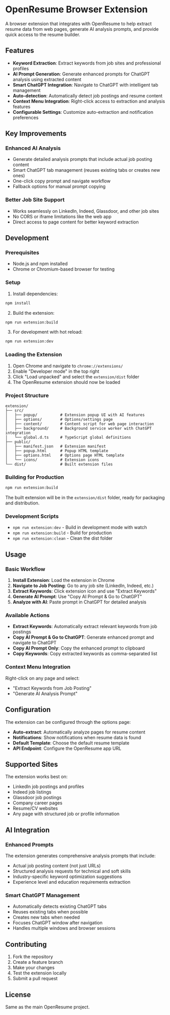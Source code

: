 # OpenResume Browser Extension

A browser extension that integrates with OpenResume to help extract resume data from web pages, generate AI analysis prompts, and provide quick access to the resume builder.

## Features

- **Keyword Extraction**: Extract keywords from job sites and professional profiles
- **AI Prompt Generation**: Generate enhanced prompts for ChatGPT analysis using extracted content
- **Smart ChatGPT Integration**: Navigate to ChatGPT with intelligent tab management
- **Auto-detection**: Automatically detect job postings and resume content
- **Context Menu Integration**: Right-click access to extraction and analysis features
- **Configurable Settings**: Customize auto-extraction and notification preferences

## Key Improvements

### Enhanced AI Analysis
- Generate detailed analysis prompts that include actual job posting content
- Smart ChatGPT tab management (reuses existing tabs or creates new ones)
- One-click copy prompt and navigate workflow
- Fallback options for manual prompt copying

### Better Job Site Support
- Works seamlessly on LinkedIn, Indeed, Glassdoor, and other job sites
- No CORS or iframe limitations like the web app
- Direct access to page content for better keyword extraction

## Development

### Prerequisites

- Node.js and npm installed
- Chrome or Chromium-based browser for testing

### Setup

1. Install dependencies:
```bash
npm install
```

2. Build the extension:
```bash
npm run extension:build
```

3. For development with hot reload:
```bash
npm run extension:dev
```

### Loading the Extension

1. Open Chrome and navigate to `chrome://extensions/`
2. Enable "Developer mode" in the top right
3. Click "Load unpacked" and select the `extension/dist` folder
4. The OpenResume extension should now be loaded

### Project Structure

```
extension/
├── src/
│   ├── popup/          # Extension popup UI with AI features
│   ├── options/        # Options/settings page
│   ├── content/        # Content script for web page interaction
│   ├── background/     # Background service worker with ChatGPT integration
│   └── global.d.ts     # TypeScript global definitions
├── public/
│   ├── manifest.json   # Extension manifest
│   ├── popup.html      # Popup HTML template
│   ├── options.html    # Options page HTML template
│   └── icons/          # Extension icons
└── dist/               # Built extension files
```

### Building for Production

```bash
npm run extension:build
```

The built extension will be in the `extension/dist` folder, ready for packaging and distribution.

### Development Scripts

- `npm run extension:dev` - Build in development mode with watch
- `npm run extension:build` - Build for production
- `npm run extension:clean` - Clean the dist folder

## Usage

### Basic Workflow
1. **Install Extension**: Load the extension in Chrome
2. **Navigate to Job Posting**: Go to any job site (LinkedIn, Indeed, etc.)
3. **Extract Keywords**: Click extension icon and use "Extract Keywords"
4. **Generate AI Prompt**: Use "Copy AI Prompt & Go to ChatGPT"
5. **Analyze with AI**: Paste prompt in ChatGPT for detailed analysis

### Available Actions
- **Extract Keywords**: Automatically extract relevant keywords from job postings
- **Copy AI Prompt & Go to ChatGPT**: Generate enhanced prompt and navigate to ChatGPT
- **Copy AI Prompt Only**: Copy the enhanced prompt to clipboard
- **Copy Keywords**: Copy extracted keywords as comma-separated list

### Context Menu Integration
Right-click on any page and select:
- "Extract Keywords from Job Posting"
- "Generate AI Analysis Prompt"

## Configuration

The extension can be configured through the options page:

- **Auto-extract**: Automatically analyze pages for resume content
- **Notifications**: Show notifications when resume data is found
- **Default Template**: Choose the default resume template
- **API Endpoint**: Configure the OpenResume app URL

## Supported Sites

The extension works best on:

- LinkedIn job postings and profiles
- Indeed job listings
- Glassdoor job postings
- Company career pages
- Resume/CV websites
- Any page with structured job or profile information

## AI Integration

### Enhanced Prompts
The extension generates comprehensive analysis prompts that include:
- Actual job posting content (not just URLs)
- Structured analysis requests for technical and soft skills
- Industry-specific keyword optimization suggestions
- Experience level and education requirements extraction

### Smart ChatGPT Management
- Automatically detects existing ChatGPT tabs
- Reuses existing tabs when possible
- Creates new tabs when needed
- Focuses ChatGPT window after navigation
- Handles multiple windows and browser sessions

## Contributing

1. Fork the repository
2. Create a feature branch
3. Make your changes
4. Test the extension locally
5. Submit a pull request

## License

Same as the main OpenResume project. 